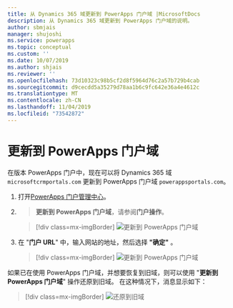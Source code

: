 ```yaml
---
title: 从 Dynamics 365 域更新到 PowerApps 门户域 |MicrosoftDocs
description: 从 Dynamics 365 域更新到 PowerApps 门户域的说明。
author: sbmjais
manager: shujoshi
ms.service: powerapps
ms.topic: conceptual
ms.custom: ''
ms.date: 10/07/2019
ms.author: shjais
ms.reviewer: ''
ms.openlocfilehash: 73d10323c98b5cf2d8f5964d76c2a57b729b4cab
ms.sourcegitcommit: d9cecdd5a35279d78aa1b6c9fc642e36a4e4612c
ms.translationtype: MT
ms.contentlocale: zh-CN
ms.lasthandoff: 11/04/2019
ms.locfileid: "73542872"
---
```

# <a name="update-to-powerapps-portals-domain"></a>更新到 PowerApps 门户域

在版本 PowerApps 门户中，现在可以将 Dynamics 365 域 `microsoftcrmportals.com` 更新到 PowerApps 门户域 `powerappsportals.com`。

1. 打开[PowerApps 门户管理中心](admin-overview.md)。

2.  > **更新到 PowerApps 门户域**，请参阅**门户操作**。

    > [!div class=mx-imgBorder]
    > ![更新到 PowerApps 门户域](../media/update-portal-domain-button.png "更新到 PowerApps 门户域")

3. 在 "**门户 URL**" 中，输入网站的地址，然后选择 **"确定"** 。

    > [!div class=mx-imgBorder]
    > ![更新到 PowerApps 门户域](../media/update-portal-domain.png "更新到 PowerApps 门户域")

如果已在使用 PowerApps 门户域，并想要恢复到旧域，则可以使用 "**更新到 PowerApps 门户域**" 操作还原到旧域。 在这种情况下，消息显示如下：

> [!div class=mx-imgBorder]
> ![还原到旧域](../media/revert-portal-domain.png "还原到旧域")
